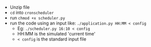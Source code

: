 * Unzip file
* `cd` into `cronscheduler`  
* run `chmod +x scheduler.py`
* run the code using an input like: `./application.py HH:MM < config`
    * Eg: `​./scheduler.py 16:10 < config`
    * HH:MM is the simulated 'current time'
    * `< config` is the standard input file
